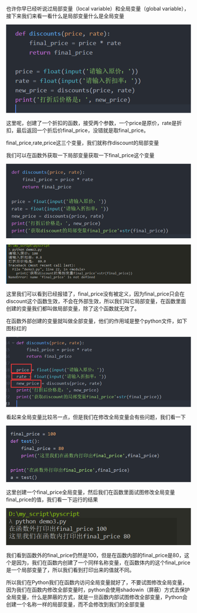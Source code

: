 也许你早已经听说过局部变量（local variable）和全局变量（global variable），接下来我们来看一看什么是局部变量什么是全局变量

![](/assets/localvariable.png)

这里呢，创建了一个折扣的函数，接受两个参数，一个price是原价，rate是折扣，最后返回一个折后价final\_price，没错就是取final\_price。

final\_price,rate,price这三个变量，我们就称作discount的局部变量

我们可以在函数外获取一下局部变量获取一下final\_price这个变量

![](/assets/print_loaclvariable.png)

![](/assets/print_loaclvariabl_error.png)

这里我们可以看到已经报错了，final\_price没有被定义，因为final\_price只会在discount这个函数生效，不会在外部生效，所以我们叫它局部变量，在函数里面创建的变量我们都叫做局部变量，除了这个函数就无效了。

在函数外部创建的变量就叫做全部变量，他们的作用域是整个python文件，如下图标红的

![](/assets/gloable_variable.png)

看起来全局变量比较吊一点，但是我们在修改全局变量会有些问题，我们看一下

![](/assets/修改全局变量.png)

这里创建一个final\_price全局变量，然后我们在函数里面试图修改全局变量final\_price的值，我们看一下运行的结果

![](/assets/修改全局变运行结果.png)

我们看到函数外的final\_price仍然是100，但是在函数内部的final\_price是80，这个是因为，我们在函数内创建了一个同样名称变量，在函数体内的这个final\_price是一个局部变量了，所以我们看到打印出来的值就不同。

所以我们在Python我们在函数内访问全局变量就好了，不要试图修改全局变量，因为我们在函数内修改全部变量时，python会使用shadowin（屏蔽）方式去保护全局变量，什么是屏蔽的方式，就是一旦函数内部试图修改全部变量，Python会创建一个名称一样的局部变量，而不会修改到我们的全部变量

